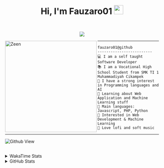 <h1 align="center">
Hi, I'm Fauzaro01
  <img src="https://media.giphy.com/media/hvRJCLFzcasrR4ia7z/giphy.gif" width="30"></h1>
<br/>

<p align="center">
  <a href="https://github.com/DenverCoder1/readme-typing-svg">
    <img src="https://readme-typing-svg.herokuapp.com?lines=Chill%20and%20Coding;Full+Stack+Web+Developer;Student;Software%20Develover;Always%20learning%20new%20things&center=true&width=380&height=45">
  </a>
</p>

<img align="left" src="https://media.tenor.com/pNQi8B0fo1UAAAAi/gura-dance.gif" alt="Zeen" width="300" height="300" />
<hr>

```
fauzaro01@github
-------------------------
💻 I am a self taught Software Developer
📚 I am a Vocational High School Student from SMK TI 1 Muhammadiyah Cikampek
📝 I have a strong interest in Programming languages and AI
🌱 Learning about Web Application and Machine Learning stuff
🌟 Main languages: Javascript, PHP, Python
🚩 Interested in Web Development & Machine Learning
🎵 Love lofi and soft music 
```

<hr>

![Github View](https://komarev.com/ghpvc/?username=fauzaro01&style=flat-square)
<br><br>
<details>
  <summary>
     WakaTime Stats
  </summary>
  <br>
  <!--START_SECTION:waka-->

```txt
From: 10 September 2021 - To: 04 November 2024

Total Time: 618 hrs 38 mins

JavaScript          189 hrs 36 mins ███████▓░░░░░░░░░░░░░░░░░   30.65 %
PHP                 113 hrs 8 mins  ████▓░░░░░░░░░░░░░░░░░░░░   18.29 %
EJS                 56 hrs 49 mins  ██▒░░░░░░░░░░░░░░░░░░░░░░   09.19 %
HTML                54 hrs 25 mins  ██▒░░░░░░░░░░░░░░░░░░░░░░   08.80 %
Blade Template      51 hrs 35 mins  ██░░░░░░░░░░░░░░░░░░░░░░░   08.34 %
Java                41 hrs 50 mins  █▓░░░░░░░░░░░░░░░░░░░░░░░   06.76 %
JSON                28 hrs 5 mins   █░░░░░░░░░░░░░░░░░░░░░░░░   04.54 %
CSS                 25 hrs 51 mins  █░░░░░░░░░░░░░░░░░░░░░░░░   04.18 %
Python              13 hrs 26 mins  ▓░░░░░░░░░░░░░░░░░░░░░░░░   02.17 %
Other               5 hrs 42 mins   ▒░░░░░░░░░░░░░░░░░░░░░░░░   00.92 %
```

<!--END_SECTION:waka-->
</details>
<details>
  <summary>
    GitHub Stats
  </summary>
  <br>
  <div align="center">
    <img src="https://github-readme-stats.vercel.app/api?username=Fauzaro01&show_icons=true&theme=algolia" alt="Fauzaro01's GitHub Stats" style="margin: 20px;" />
    <img src="https://github-readme-streak-stats.herokuapp.com/?user=Fauzaro01&theme=algolia" alt="Fauzaro01's GitHub Streak" style="margin: 20px;" />
  </div>

  <div align="center">
    <img src="https://github-readme-stats.vercel.app/api?username=Fauzaro01&show_icons=true&locale=en&count_private=true&hide_rank=true&custom_title=My%20GitHub%20Stats&disable_animations=true&theme=algolia" alt="Fauzaro01's Stars" style="margin: 20px;" />
    <img src="https://github-readme-stats.vercel.app/api/top-langs/?username=Fauzaro01&langs_count=8&theme=algolia&layout=compact" alt="Top Languages" style="margin: 20px;" />
  </div>
</details>
